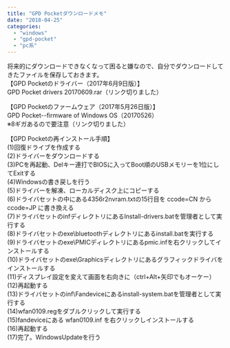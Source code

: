```yaml
---
title: "GPD Pocketダウンロードメモ"
date: "2018-04-25"
categories: 
  - "windows"
  - "gpd-pocket"
  - "pc系"
---
```


将来的にダウンロードできなくなって困ると嫌なので、自分でダウンロードしてきたファイルを保存しておきます。  
【GPD Pocketのドライバー（2017年6月9日版）】  
GPD Pocket drivers 20170609.rar（リンク切りました）  
  
【GPD Pocketのファームウェア（2017年5月26日版）】  
GPD Pocket--firmware of Windows OS（20170526）  
※8ギガあるので要注意（リンク切りました）  
  
【GPD Pocketの再インストール手順】  
(1)回復ドライブを作成する  
(2)ドライバーをダウンロードする  
(3)PCを再起動、Delキー連打でBIOSに入ってBoot順のUSBメモリーを1位にしてExitする  
(4)Windowsの書き戻しを行う  
(5)ドライバーを解凍、ローカルディスク上にコピーする  
(6)ドライバセットの中にある4356r2nvram.txtの15行目を ccode=CN から ccode=JP に書き換える  
(7)ドライバセットのinfディレクトリにあるInstall-drivers.batを管理者として実行する  
(8)ドライバセットのexe\\bluetoothディレクトリにあるinstall.batを実行する  
(9)ドライバセットのexe\\PMICディレクトリにあるpmic.infを右クリックしてインストールする  
(10)ドライバセットのexe\\Graphicsディレクトリにあるグラフィックドライバをインストールする  
(11)ディスプレイ設定を変えて画面を右向きに（ctrl+Alt+矢印でもオーケー）  
(12)再起動する  
(13)ドライバセットのinf\\Fandeviceにあるinstall-system.batを管理者として実行する  
(14)wfan0109.regをダブルクリックして実行する  
(15)fandeviceにある wfan0109.inf を右クリックしインストールする  
(16)再起動する  
(17)完了。WindowsUpdateを行う
